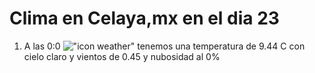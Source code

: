 # Clima en Celaya,mx en el dia 23

1. A las 0:0 !["icon weather"](http://openweathermap.org/img/w/01n.png) tenemos una temperatura de 9.44 C con cielo claro y  vientos de 0.45 y nubosidad al 0%
